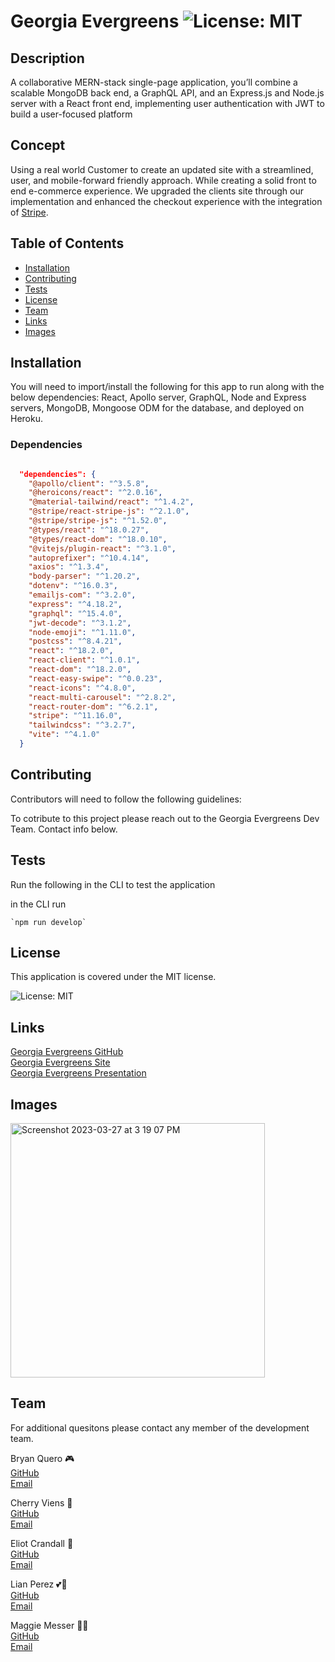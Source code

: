 # Georgia Evergreens  ![License: MIT](https://img.shields.io/badge/License-MIT-yellow.svg)

  ## Description

  A collaborative MERN-stack single-page application, you’ll combine a scalable MongoDB back end, a GraphQL API, and an Express.js and Node.js server with a React front end, implementing user authentication with JWT to build a user-focused platform

  ## Concept

  Using a real world Customer to create an updated site with a streamlined, user, and mobile-forward friendly approach. While creating a solid front to end e-commerce experience. We upgraded the clients site through our implementation and enhanced the checkout experience with the integration of [Stripe](https://stripe.com/).

  
  ## Table of Contents
  
  - [Installation](#installation)
  - [Contributing](#contributing)
  - [Tests](#tests)
  - [License](#license)
  - [Team](#team)
  - [Links](#links)
  - [Images](#images)
  
  ## Installation

  You will need to import/install the following for this app to run along with the below dependencies:
  React, Apollo server, GraphQL, Node and Express servers, MongoDB, Mongoose ODM for the database, and deployed on Heroku.
  
  ### Dependencies
```json

  "dependencies": {
    "@apollo/client": "^3.5.8",
    "@heroicons/react": "^2.0.16",
    "@material-tailwind/react": "^1.4.2",
    "@stripe/react-stripe-js": "^2.1.0",
    "@stripe/stripe-js": "^1.52.0",
    "@types/react": "^18.0.27",
    "@types/react-dom": "^18.0.10",
    "@vitejs/plugin-react": "^3.1.0",
    "autoprefixer": "^10.4.14",
    "axios": "^1.3.4",
    "body-parser": "^1.20.2",
    "dotenv": "^16.0.3",
    "emailjs-com": "^3.2.0",
    "express": "^4.18.2",
    "graphql": "^15.4.0",
    "jwt-decode": "^3.1.2",
    "node-emoji": "^1.11.0",
    "postcss": "^8.4.21",
    "react": "^18.2.0",
    "react-client": "^1.0.1",
    "react-dom": "^18.2.0",
    "react-easy-swipe": "^0.0.23",
    "react-icons": "^4.8.0",
    "react-multi-carousel": "^2.8.2",
    "react-router-dom": "^6.2.1",
    "stripe": "^11.16.0",
    "tailwindcss": "^3.2.7",
    "vite": "^4.1.0"
  }
  ```

  ## Contributing

  Contributors will need to follow the following guidelines: 

   To cotribute to this project please reach out to the Georgia Evergreens Dev Team. Contact info below.

  ## Tests

   Run the following in the CLI to test the application
   
   in the CLI run
   
    `npm run develop`

   ## License

  This application is covered under the MIT license.  
  
   ![License: MIT](https://img.shields.io/badge/License-MIT-yellow.svg)

   ## Links

   [Georgia Evergreens GitHub](https://github.com/magmesser/georgia-evergreens)  
   [Georgia Evergreens Site](https://georgia-evergreens.herokuapp.com/)  
   [Georgia Evergreens Presentation](https://www.canva.com/design/DAFd-ZusWGM/OdWZNNmesvYQDNnJA5wSAA/view?utm_content=DAFd-ZusWGM&utm_campaign=designshare&utm_medium=link2&utm_source=sharebutton)

   ## Images
   
  <img width="407" alt="Screenshot 2023-03-27 at 3 19 07 PM" src="https://user-images.githubusercontent.com/113871469/228080351-2c1f13dc-8be3-49ac-bd5b-e91248a442cf.png">



   ## Team

   For additional quesitons please contact any member of the development team.

   Bryan Quero 🎮  
   [GitHub](https://github.com/Bryan3D)  
   [Email](mailto:bryanq2008@live.com?subject=[GitHub]%20Georgia%20Evergreens%20Question)

   Cherry Viens 🍒  
   [GitHub](https://github.com/CherryElla)  
   [Email](mailto:Cherieella@icloud.com?subject=[GitHub]%20Georgia%20Evergreens%20Question)

   Eliot Crandall 🍎  
   [GitHub](https://github.com/ejc10d)  
   [Email](mailto:eliotjay313@gmail.com?subject=[GitHub]%20Georgia%20Evergreens%20Question)

   Lian Perez 💕🍪  
   [GitHub](https://github.com/laps22)  
   [Email](mailto:lianaurora@gmail.com?subject=[GitHub]%20Georgia%20Evergreens%20Question)

   Maggie Messer 🧝‍♀️  
   [GitHub](https://github.com/magmesser)  
   [Email](mailto:magmesser@gmail.com?subject=[GitHub]%20Georgia%20Evergreens%20Question)
   
